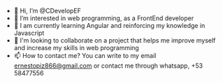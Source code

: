 - 👋 Hi, I’m @CDevelopEF
- 👀 I’m interested in web programming, as a FrontEnd developer
- 🌱 I am currently learning Angular and reinforcing my knowledge in Javascript
- 💞️ I'm looking to collaborate on a project that helps me improve myself and increase my skills in web programming
- 📫 How to contact me? You can write to my email ernestopiz866@gmail.com or contact me through whatsapp, +53 58477556

